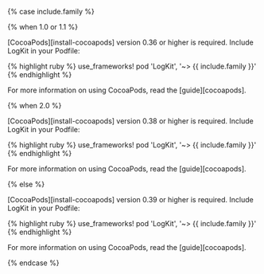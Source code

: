 {% case include.family %}

{% when 1.0 or 1.1 %}


[CocoaPods][install-cocoapods] version 0.36 or higher is required. Include LogKit in your Podfile:

{% highlight ruby %}
use_frameworks!
pod 'LogKit', '~> {{ include.family }}'
{% endhighlight %}

For more information on using CocoaPods, read the [guide][cocoapods].


{% when 2.0 %}


[CocoaPods][install-cocoapods] version 0.38 or higher is required. Include LogKit in your Podfile:

{% highlight ruby %}
use_frameworks!
pod 'LogKit', '~> {{ include.family }}'
{% endhighlight %}

For more information on using CocoaPods, read the [guide][cocoapods].


{% else %}


[CocoaPods][install-cocoapods] version 0.39 or higher is required. Include LogKit in your Podfile:

{% highlight ruby %}
use_frameworks!
pod 'LogKit', '~> {{ include.family }}'
{% endhighlight %}

For more information on using CocoaPods, read the [guide][cocoapods].


{% endcase %}
